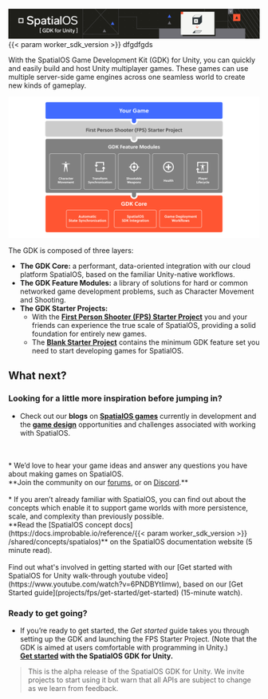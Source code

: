 
![](assets/spatialos-gdkforunity-header.png)
{{< param worker_sdk_version >}}
dfgdfgds


With the SpatialOS Game Development Kit (GDK) for Unity, you can quickly and easily build and host Unity multiplayer games. These games can use multiple server-side game engines across one seamless world to create new kinds of gameplay.

![](assets/gdk-architecture.jpg)

The GDK is composed of three layers:

* **The GDK Core:** a performant, data-oriented integration with our cloud platform SpatialOS, based on the familiar Unity-native workflows.
* **The GDK Feature Modules:** a library of solutions for hard or common networked game development problems, such as Character Movement and Shooting.
* **The GDK Starter Projects:**
	* With the [**First Person Shooter (FPS) Starter Project**](projects/fps/overview) you and your friends can experience the true scale of SpatialOS, providing a solid foundation for entirely new games.
	* The [**Blank Starter Project**](projects/blank/overview) contains the minimum GDK feature set you need to start developing games for SpatialOS.

## What next?

### Looking for a little more inspiration before jumping in?

* Check out our **blogs** on **<a href="https://improbable.io/games/blog/category/featured-games" data-track-link="Featured Games Clicked|product=Docs" target="_blank">SpatialOS games</a>** currently in development and the **<a href="https://improbable.io/games/blog/category/game-design" data-track-link="Game Design Clicked|product=Docs" target="_blank">game design</a>** opportunities and challenges associated with working with SpatialOS.
<br/>
<br/>
* We’d love to hear your game ideas and answer any questions you have about making games on SpatialOS. <br/>
**Join the community on our <a href="https://forums.improbable.io" data-track-link="Join Forums Clicked|product=Docs" target="_blank">forums</a>, or on <a href="https://discord.gg/vAT7RSU" data-track-link="Join Discord Clicked|product=Docs|platform=Win|label=Win" target="_blank">Discord</a>.**
<br/>
<br/>
* If you aren’t already familiar with SpatialOS, you can find out about the concepts which enable it to support game worlds with more persistence, scale, and complexity than previously possible.
<br/> **Read the [SpatialOS concept docs](https://docs.improbable.io/reference/{{< param worker_sdk_version >}}
/shared/concepts/spatialos)** on the SpatialOS documentation website (5 minute read).
<br/>
<br/>
Find out what's involved in getting started with our [Get started with SpatialOS for Unity walk-through youtube video](https://www.youtube.com/watch?v=6PNDBYtIimw), based on our [Get Started guide](projects/fps/get-started/get-started) (15-minute watch).

### Ready to get going?

* If you’re ready to get started, the _Get started_  guide takes you through setting up the GDK and launching the  FPS Starter Project. (Note that the GDK is aimed at users comfortable with programming in Unity.) <br/>
**[Get started](projects/fps/get-started/get-started) with the SpatialOS GDK for Unity.**


>This is the alpha release of the SpatialOS GDK for Unity. We invite projects to start using it but warn that all APIs are subject to change as we learn from feedback.
